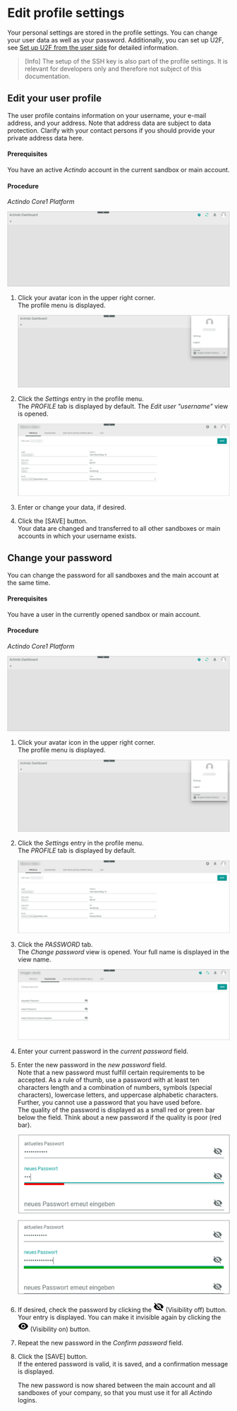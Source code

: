 # Edit profile settings

Your personal settings are stored in the profile settings.  You can change your user data as well as your password. Additionally, you can set up U2F, see [Set up U2F from the user side](./01a_UserSetupActindo.md "Set up U2F from the user side") for detailed information. 

> [Info] The setup of the SSH key is also part of the profile settings. It is relevant for developers only and therefore not subject of this documentation.   



## Edit your user profile

The user profile contains information on your username, your e-mail address, and your address. Note that address data are subject to data protection. Clarify with your contact persons if you should provide your private address data here.

#### Prerequisites

You have an active *Actindo* account in the current sandbox or main account.

#### Procedure

*Actindo Core1 Platform*

![Core1 Platform](../../Assets/Screenshots/Core1Platform/Core1.png "[Core1 Platform]")

 1. Click your avatar icon in the upper right corner.   
    The profile menu is displayed.

    ![Profile menu](../../Assets/Screenshots/Core1Platform/UsingCore1/ProfileMenu.png "[Profile menu]")

2. Click the *Settings* entry in the profile menu.   
    The *PROFILE* tab is displayed by default. The *Edit user "username"* view is opened.

    ![Profile](../../Assets/Screenshots/Core1Platform/ProfileSettings/Profile/Profile.png "[Profile]")

3. Enter or change your data, if desired.

4. Click the [SAVE] button.   
   Your data are changed and transferred to all other sandboxes or main accounts in which your username exists. 



## Change your password

 You can change the password for all sandboxes and the main account at the same time.  

#### Prerequisites

You have a user in the currently opened sandbox or main account.

#### Procedure

*Actindo Core1 Platform*

![Core1 Platform](../../Assets/Screenshots/Core1Platform/Core1.png "[Core1 Platform]")

1. Click your avatar icon in the upper right corner.   
    The profile menu is displayed.

    ![Profile menu](../../Assets/Screenshots/Core1Platform/UsingCore1/ProfileMenu.png "[Profile menu]")

2. Click the *Settings* entry in the profile menu.   
    The *PROFILE* tab is displayed by default. 

    ![Profile](../../Assets/Screenshots/Core1Platform/ProfileSettings/Profile/Profile.png "[Profile]")

3. Click the *PASSWORD* tab.   
   The *Change password* view is opened. Your full name is displayed in the view name.

   ![Change password](../../Assets/Screenshots/Core1Platform/UsingCore1/ProfileChangePassword.png "[Change password]")

4. Enter your current password in the *current password* field.

5. Enter the new password in the *new password* field.  
   Note that a new password must fulfill certain requirements to be accepted. As a rule of thumb, use a password with at least ten characters length and a combination of numbers, symbols (special characters), lowercase letters, and uppercase alphabetic characters. Further, you cannot use a password that you have used before.   
   The quality of the password is displayed as a small red or green bar below the field. Think about a new password if the quality is poor (red bar).

     ![Good and poor password](../../Assets/Screenshots/Core1Platform/UsingCore1/ProfilePasswordQuality.png "[Good and poor password]")

6. If desired, check the password by clicking the ![Change password](../../Assets/Icons/visibility_off.png "[Change password]") (Visibility off) button.   
   Your entry is displayed. You can make it invisible again by clicking the ![Visibility on](../../Assets/Icons/visibility.png "[Visibility on]") (Visibility on) button.

7. Repeat the new password in the *Confirm password* field. 

8. Click the [SAVE] button.   
   If the entered password is valid, it is saved, and a confirmation message is displayed.

   The new password is now shared between the main account and all sandboxes of your company, so that you must use it for all *Actindo* logins.




